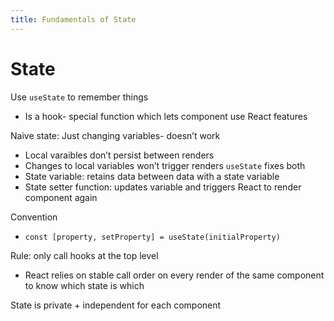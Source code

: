 ```yaml
---
title: Fundamentals of State
---
```


# State

Use `useState` to remember things
- Is a hook- special function which lets component use React features

Naive state: Just changing variables- doesn’t work
- Local varaibles don’t persist between renders
- Changes to local variables won’t trigger renders
`useState` fixes both
- State variable: retains data between data with a state variable
- State setter function: updates variable and triggers React to render component again

Convention
- `const [property, setProperty] = useState(initialProperty)`

Rule: only call hooks at the top level
- React relies on stable call order on every render of the same component to know which state is which

State is private + independent for each component

